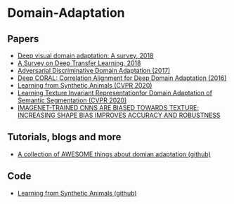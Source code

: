 # Domain-Adaptation

## Papers

* [Deep visual domain adaptation: A survey, 2018](https://arxiv.org/pdf/1802.03601.pdf)
* [A Survey on Deep Transfer Learning, 2018](https://arxiv.org/pdf/1808.01974.pdf)
* [Adversarial Discriminative Domain Adaptation (2017)](http://openaccess.thecvf.com/content_cvpr_2017/papers/Tzeng_Adversarial_Discriminative_Domain_CVPR_2017_paper.pdf)
* [Deep CORAL: Correlation Alignment for Deep Domain Adaptation (2016)](https://arxiv.org/pdf/1607.01719.pdf)
* [Learning from Synthetic Animals (CVPR 2020)](https://arxiv.org/pdf/1912.08265.pdf)
* [Learning Texture Invariant Representationfor Domain Adaptation of Semantic Segmentation (CVPR 2020)](http://openaccess.thecvf.com/content_CVPR_2020/papers/Kim_Learning_Texture_Invariant_Representation_for_Domain_Adaptation_of_Semantic_Segmentation_CVPR_2020_paper.pdf)
* [IMAGENET-TRAINED CNNS ARE BIASED TOWARDS
TEXTURE; INCREASING SHAPE BIAS IMPROVES
ACCURACY AND ROBUSTNESS](https://arxiv.org/pdf/1811.12231.pdf)

## Tutorials, blogs and more
* [A collection of AWESOME things about domian adaptation (github)](https://github.com/zhaoxin94/awesome-domain-adaptation#theory)

## Code
* [Learning from Synthetic Animals (github)](https://github.com/JitengMu/Learning-from-Synthetic-Animals)
